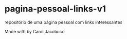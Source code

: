 # pagina-pessoal-links-v1
repositório de uma página pessoal com links interessantes

Made with by Carol Jacobucci